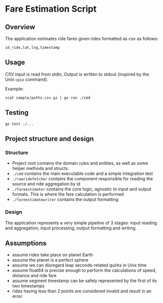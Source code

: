 # Fare Estimation Script

## Overview

The application estimates ride fares given rides formatted as csv as follows:
```
id_ride,lat,lng,timestamp
```

## Usage

CSV input is read from stdin, Output is written to stdout (inspired by the Unix `cpio` command).

Example:

```
zcat sample/paths.csv.gz | go run ./cmd
```

## Testing

```
go test ./...
```

## Project structure and design

### Structure

- Project root contains the domain rules and entities, as well as some helper methods and structs.
- `./cmd` contains the main executable code and a simple integration test
- `./rawridefetcher` contains the component responsible for reading the source and ride aggregation by id
- `./fareestimator` contains the core logic, agnostic to input and output formats. This is where the fare calculation is performed
- `./fareestimatewriter` contains the output formatting

### Design

The application represents a very simple pipeline of 3 stages: input reading and aggregation, input processing, output formatting and writing.

## Assumptions

- assume rides take place on planet Earth
- assume the planet is a perfect sphere
- assume we can disregard leap seconds-related quirks in Unix time
- assume float64 is precise enough to perform the calculations of speed, distance and ride fare
- assume segment timestamp can be safely represented by the first of its two timestamps
- rides having less than 2 points are considered invalid and result in an error
